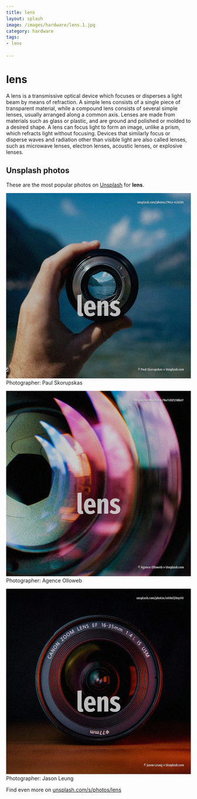 ```yaml
---
title: lens
layout: splash
image: /images/hardware/lens.1.jpg
category: hardware
tags:
- lens

---
```

# lens

A lens is a transmissive optical device which focuses or disperses a light beam by means of 
refraction.
A simple lens consists of a single piece of transparent material, while a compound lens consists of 
several simple lenses, usually arranged along a common axis.
Lenses are made from materials such as glass or plastic, and are ground and polished or molded to a 
desired shape.
A lens can focus light to form an image, unlike a prism, which refracts light without focusing.
Devices that similarly focus or disperse waves and radiation other than visible light are also 
called lenses, such as microwave lenses, electron lenses, acoustic lenses, or explosive lenses.

 
## Unsplash photos
These are the most popular photos on [Unsplash](https://unsplash.com) for **lens**.
 
![lens](/images/hardware/lens.1.jpg)
Photographer:  Paul Skorupskas
 
![lens](/images/hardware/lens.2.jpg)
Photographer:  Agence Olloweb
 
![lens](/images/hardware/lens.3.jpg)
Photographer:  Jason Leung
 
Find even more on [unsplash.com/s/photos/lens](https://unsplash.com/s/photos/lens)
 
